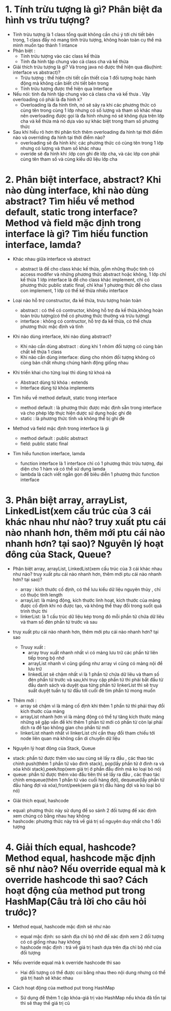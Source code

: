 # 1. Tính trừu tượng là gì? Phân biệt đa hình vs trừu tượng?
- Tính trừu tượng là 1 class tổng quát không cần chú ý tới chi tiết bên trong, 1 class đấy nó mang tính trừu tượng, không hoàn toàn cụ thể mà mình muốn tạo thành 1 intance
- Phân biệt :
    + Tính trừu tượng vào các class kế thừa
	+ Tính đa hình tập chung vào cả class cha và kế thừa
- Giải thích trừu tượng là gì? Và trong java nó được thể hiện qua đâu(hint: interface vs abstract)?
    + Trừu tượng : thể hiện chi tiết cần thiết của 1 đối tượng hoặc hành động mà không cần biết chi tiết bên trong
    + Tính trừu tượng được thể hiện qua Interface
- Nếu nói: tính đa hình tập chung vào cả class cha và kế thưa . Vậy overloading có phải là đa hình k?
   + Overloading là đa hình tĩnh, nó sẽ sảy ra khi các phương thức có cùng tên trong cùng 1 lớp nhưng có số lượng và tham số khác nhau nên overloading được gọi là đa hinh nhưng nó sẽ không dựa trên lớp cha và kế thừa mà nó dựa vào sự khác biệt trong tham số phương thức
- Sau khi hiểu rõ hơn thì phân tích thêm overloading đa hình tại thời điểm nào và overriding đa hình tại thời điểm nào?
    + overloading sẽ đa hình khi: các phương thức có cùng tên trong 1 lớp nhưng có lượng và tham số khác nhau
    + overide sẽ đa hình khi :lớp con ghi đè lớp cha, và các lớp con phải cùng tên tham số và cùng kiểu dữ liệu lớp cha
# 2. Phân biệt interface, abstract? Khi nào dùng interface, khi nào dùng abstract? Tìm hiểu về method default, static trong interface? Method và field mặc định trong interface là gì? Tìm hiểu function interface, lamda?
- Khác nhau giữa interface và abstract
    + abstract là để cho class khác kế thừa, gồm những thuộc tính có access modifer và những phương thức abstract hoặc không, 1 lớp chỉ kế thừa 1 lớp
interface là để cho class khác implement, chỉ có phương thức public static final, chỉ khai 1 phương thức để cho class con implement, 1 lớp có thể kế thừa nhiều interface
- Loại nào hỗ trợ constructor, đa kế thừa, trưu tượng hoàn toàn
  + abstract : có thể có contructor, không hỗ trợ đa kế thừa,không hoàn toàn trừu tượng(có thể có phương thức thường và trừu tượng)
  + interface : không có contructor, hỗ trợ đa kế thừa, có thể chưa phương thức mặc định và tĩnh
- Khi nào dùng interface, khi nào dùng abstract?
  + Khi nào cần dùng abstract : dùng khi 1 nhóm đối tượng có cùng bản chất kế thừa 1 class
  + Khi nào cần dùng interface:  dùng cho nhóm đối tượng không có cùng bản chất nhưng chúng hành động giống nhau
- Khi triền khai cho từng loại thì dùng từ khoá nà
   + Abstract dùng từ khóa : extends
   + Interface dùng từ khóa implements 
- Tìm hiểu về method default, static trong interface
  + method default : là phương thức được mặc định sẵn trong interface và cho phép lớp thực hiện dược sử dụng hoặc ghi đè
  + static : là phương thức tĩnh và không thể bị ghi đè

- Method và field mặc định trong interface là gì
    + method default : public abstract
    + field: public static final


- Tìm hiểu function interface, lamda
  + function interface là 1 interface chỉ có 1 phương thức trừu tượng, đại diện cho 1 hàm và có thể sử dụng lamda
  + lambda là cách viết ngắn gọn để biêu diễn 1 phương thức function interface

# 3. Phân biệt array, arrayList, LinkedList(xem cấu trúc của 3 cái khác nhau như nào? truy xuất ptu cái nào nhanh hơn, thêm mới ptu cái nào nhanh hơn? tại sao)? Nguyên lý hoạt đông của Stack, Queue?

- Phân biệt array, arrayList, LinkedList(xem cấu trúc của 3 cái khác nhau như nào? truy xuất ptu cái nào nhanh hơn, thêm mới ptu cái nào nhanh hơn? tại sao)?
  + array : kích thước cố định, có thể lưu kiểu dữ liệu nguyên thủy , chỉ có thuộc tính length 
  + arrayList: là mảng động, kích thước linh hoạt, kích thước của mảng được cố định khi nó được tạo, và không thể thay đổi trong suốt quá trình thực thi 
  + linkerList: là 1 cấu trúc dữ liệu kép trong đó mỗi phần tử chứa dữ liêu và tham số đén phần tử trước và sau


- truy xuất ptu cái nào nhanh hơn, thêm mới ptu cái nào nhanh hơn? tại sao
   + Truuy xuất :
     + array truy xuất nhanh nhất vì có mảng lưu trữ các phần tử liên tiếp trong bộ nhớ
     + arrayList nhanh vì cũng giống như array vì cũng có mảng nội để lưu trữ
      + linkedList sẽ chậm nhất vì là 1  phần tử chứa dữ liêu và tham số đén phần tử trước và sau,khi truy cập phần từ thì phải bắt đầu từ đầu danh sách và duyệt qua từng phần tử
      linkerList thì sẽ truy suất duyệt tuần tự từ đầu tới cuối đẻ tìm phần tử mong muốn 
+ Thêm mới :
  + array sẽ chậm vì là mảng cố định khi thêm 1 phần từ thì phải thay đổi kích thước của mảng 
  + arrayList nhanh hơn vì là mảng động có thể tự tăng kích thước mảng những sẽ gặp vấn đề khi thêm 1 phần tử mới có phần từ còn lại phải dịch ra để tạo không gian cho phần từ mới
  + linkerList nhanh nhất vì linkerList chỉ cần thay đổi tham chiếu tới node liên quan mà không cần di chuyển dữ liệu
 

-  Nguyên lý hoạt đông của Stack, Queue
  + stack: phần tử được thêm vào sau cùng sẽ lấy ra đầu , các thao tác chính push(thêm 1 phần tử vào đinh stack), pop(lấy phần tử ở đinh ra và xóa khỏi stack),peek/top(xem giá trị ở phần đầu đỉnh mà ko loại bỏ nó)
  + queue: phần tử được thêm vào đầu tiên thì sẽ lấy ra đầu , các thao tác chính emqueue(thêm 1 phần từ vào cuối hàng đợi), dequeue(lấy phần tử đầu hàng đợi và xóa),front/peek(xem giá trị đầu hàng đợi và ko loại bỏ nó)


-  Giải thích equal, hashcode
  + equal: phương thức này sử dụng để so sánh 2 đối tượng để xác định xem chúng có bằng nhau hay không
  + hashcode: phương thức này trả về giá trị số nguyên duy nhất cho 1 đối tượng 

# 4. Giải thích equal, hashcode? Method equal, hashcode mặc định sẽ như nào? Nếu override equal mà k override hashcode thì sao? Cách hoạt động của method put trong HashMap(Câu trả lời cho câu hỏi trước)?
- Method equal, hashcode mặc định sẽ như nào
  + equal mặc định: so sánh địa chỉ bộ nhớ để xác định xem 2 đối tượng có có giống nhau hay không
  + hashcode mặc định : trả về giá trị hash dựa trên địa chỉ bộ nhớ của đối tượng

- Nếu override equal mà k override hashcode thì sao
  + Hai đối tượng có thể được coi bằng nhau theo nội dung nhưng có thể giá trị hash sẽ khác nhau 

- Cách hoạt động của method put trong HashMap
  + Sử dụng để thêm 1 cặp khóa-giá trị vào HashMap nếu khóa đã tồn tại thì sẽ thay thế giá trị cũ
